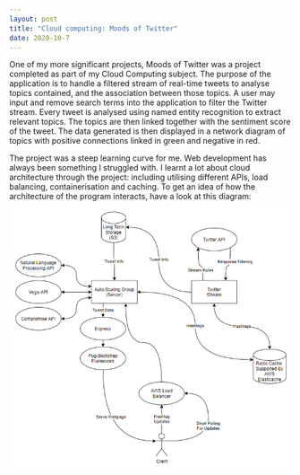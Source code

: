 ```yaml
---
layout: post
title: "Cloud computing: Moods of Twitter"
date: 2020-10-7
---
```


One of my more significant projects, Moods of Twitter was a project completed as part of my Cloud Computing subject. The purpose of the application is to handle a filtered stream of real-time tweets to analyse topics contained, and the association between those topics. A user may input and remove search terms into the application to filter the Twitter stream. Every tweet is analysed using named entity recognition to extract relevant topics. The topics are then linked together with the sentiment score of the tweet. The data generated is then displayed in a network diagram of topics with positive connections linked in green and negative in red.

The project was a steep learning curve for me. Web development has always been something I struggled with. I learnt a lot about cloud architecture through the project: including utilising different APIs, load balancing, containerisation and caching. To get an idea of how the architecture of the program interacts, have a look at this diagram:

<img src="/files/architecture.png" alt="Architecture Diagram">
